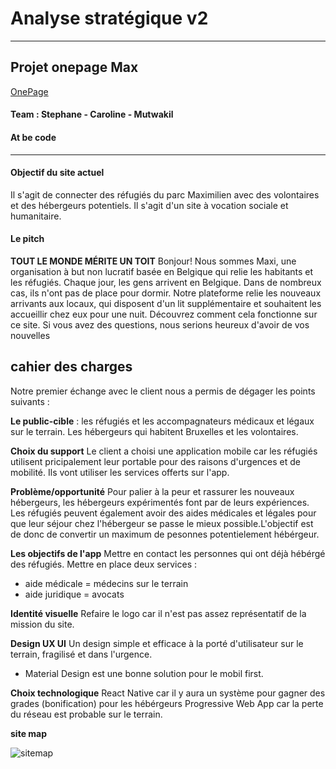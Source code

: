 # Analyse stratégique v2
******************************
## Projet onepage Max
[OnePage](https://mutwakil010.github.io/maxi/)

#### Team : Stephane - Caroline - Mutwakil
#### At be code

**************************
#### Objectif du site actuel
Il s'agit de connecter des réfugiés du parc Maximilien avec des volontaires et des hébergeurs potentiels.
Il s'agit d'un site à vocation sociale et humanitaire. 

#### Le pitch
**TOUT LE MONDE MÉRITE UN TOIT**
Bonjour! Nous sommes Maxi, une organisation à but non lucratif basée en Belgique qui relie les habitants et les réfugiés. Chaque jour, les gens arrivent en Belgique. Dans de nombreux cas, ils n'ont pas de place pour dormir. Notre plateforme relie les nouveaux arrivants aux locaux, qui disposent d'un lit supplémentaire et souhaitent les accueillir chez eux pour une nuit. Découvrez comment cela fonctionne sur ce site. Si vous avez des questions, nous serions heureux d'avoir de vos nouvelles

## cahier des charges 
Notre premier échange avec le client nous a permis de dégager les points suivants :

**Le public-cible** :
les réfugiés et les accompagnateurs médicaux et légaux sur le terrain. 
Les hébergeurs qui habitent Bruxelles et les volontaires.

**Choix du support**
Le client a choisi une application mobile car les réfugiés utilisent pricipalement leur portable pour des raisons d'urgences et de mobilité. Ils vont utiliser les services offerts sur l'app.

**Problème/opportunité**
Pour palier à la peur et rassurer les nouveaux hébergeurs, les hébergeurs expérimentés font par de leurs expériences. Les réfugiés peuvent également avoir des aides médicales et légales pour que leur séjour chez l'hébergeur se passe le mieux possible.L'objectif est de donc de convertir un maximum de pesonnes potentielement hébérgeur.

**Les objectifs de l'app**
Mettre en contact les personnes qui ont déjà hébérgé des réfugiés.
Mettre en place deux services :
 * aide médicale = médecins sur le terrain 
 * aide juridique = avocats
 
**Identité visuelle**
Refaire le logo car il n'est pas assez représentatif de la mission du site.

**Design UX UI**
Un design simple et efficace à la porté d'utilisateur sur le terrain, fragilisé et dans l'urgence.
  * Material Design est une bonne solution pour le mobil first.
  
**Choix technologique**
React Native car il y aura un système pour gagner des grades (bonification) pour les hébérgeurs 
Progressive Web App car la perte du réseau est probable sur le terrain. 

**site map**

![sitemap](/docs/IMG-0471.JPG)




